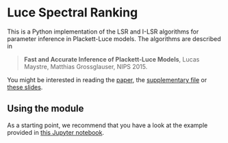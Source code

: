 # Luce Spectral Ranking

This is a Python implementation of the LSR and I-LSR algorithms for
parameter inference in Plackett-Luce models. The algorithms are described in

> **Fast and Accurate Inference of Plackett-Luce Models**, Lucas Maystre,
> Matthias Grossglauser, NIPS 2015.

You might be interested in reading the [paper][1], the [supplementary
file][2] or [these slides][3].

## Using the module

As a starting point, we recommend that you have a look at the example provided
in [this Jupyter notebook](simple-example.ipynb).

[1]: https://infoscience.epfl.ch/record/213486/files/fastinference.pdf
[2]: https://infoscience.epfl.ch/record/213486/files/supplementary.pdf
[3]: https://s3-eu-west-1.amazonaws.com/lum-public/fastinference-slides.pdf
